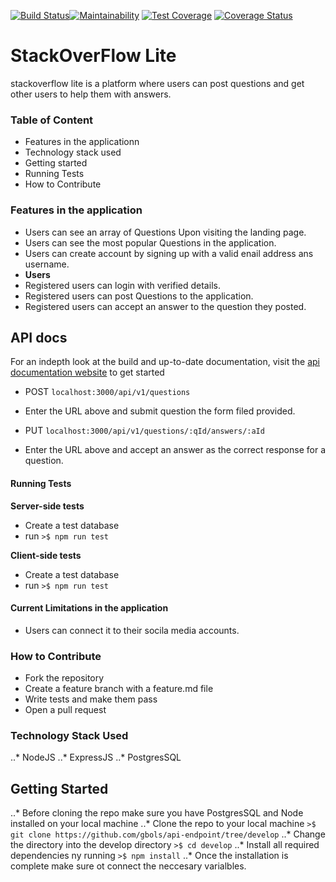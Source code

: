 [![Build Status](https://travis-ci.org/gbols/api-endpoint.svg?branch=master)](https://travis-ci.org/gbols/api-endpoint)[![Maintainability](https://api.codeclimate.com/v1/badges/00e0c0d02db50dfc3f1c/maintainability)](https://codeclimate.com/github/gbols/api-endpoint/maintainability) [![Test Coverage](https://api.codeclimate.com/v1/badges/00e0c0d02db50dfc3f1c/test_coverage)](https://codeclimate.com/github/gbols/api-endpoint/test_coverage) [![Coverage Status](https://coveralls.io/repos/github/gbols/api-endpoint/badge.svg?branch=develop)](https://coveralls.io/github/gbols/api-endpoint?branch=develop)
# StackOverFlow Lite 
stackoverflow lite is a platform where users can post questions and get other users to help them with answers.

### Table of Content
* Features in the applicationn
* Technology stack used
* Getting started 
* Running Tests
* How to Contribute

### Features in the application
* Users can see an array of Questions Upon visiting the landing page.
* Users can see the most popular Questions in the application.
* Users can create account by signing up with a valid enail address ans username.
* **Users**
* Registered users can login with verified details.
* Registered users can post Questions to the application.
* Registered users can accept an answer to the question they posted.

## API docs
For an indepth look at the build and up-to-date documentation, visit the [api documentation website]() to get started

* POST `localhost:3000/api/v1/questions`
* Enter the URL above and submit question the form filed provided.

* PUT `localhost:3000/api/v1/questions/:qId/answers/:aId`
* Enter the URL above and accept an answer as the correct response for a question.

#### Running Tests
**Server-side tests**
* Create a test database 
* run 
```>$ npm run test ```

 **Client-side tests**
* Create a test database 
* run 
```>$ npm run test```

#### Current Limitations in the application
* Users can connect it to their socila media accounts.

### How to Contribute
* Fork the repository
* Create a feature branch with a feature.md file
* Write tests and make them pass
* Open a pull request

### Technology Stack Used
..* NodeJS
..* ExpressJS
..* PostgresSQL

## Getting Started 
..* Before cloning the repo make sure you have PostgresSQL and Node installed on your local machine
..* Clone the repo to your local machine
```>$ git clone https://github.com/gbols/api-endpoint/tree/develop```
..* Change the directory into the develop directory
```>$ cd develop```
..* Install all required dependencies ny running 
```>$ npm install```
..* Once the installation is complete make sure ot connect the neccesary varialbles.
